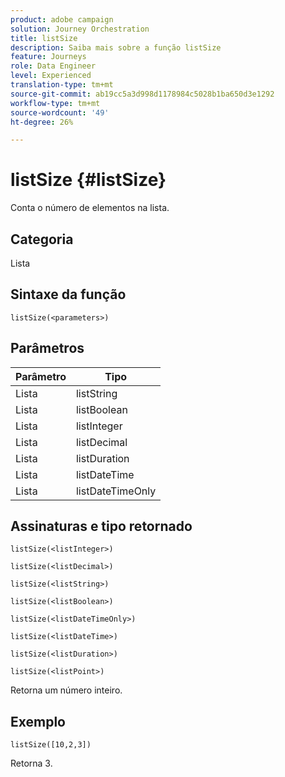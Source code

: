 ```yaml
---
product: adobe campaign
solution: Journey Orchestration
title: listSize
description: Saiba mais sobre a função listSize
feature: Journeys
role: Data Engineer
level: Experienced
translation-type: tm+mt
source-git-commit: ab19cc5a3d998d1178984c5028b1ba650d3e1292
workflow-type: tm+mt
source-wordcount: '49'
ht-degree: 26%

---
```



# listSize {#listSize}

Conta o número de elementos na lista.

## Categoria

Lista

## Sintaxe da função

`listSize(<parameters>)`

## Parâmetros

| Parâmetro | Tipo |
|-----------|------------------|
| Lista | listString |
| Lista | listBoolean |
| Lista | listInteger |
| Lista | listDecimal |
| Lista | listDuration |
| Lista | listDateTime |
| Lista | listDateTimeOnly |

## Assinaturas e tipo retornado

`listSize(<listInteger>)`

`listSize(<listDecimal>)`

`listSize(<listString>)`

`listSize(<listBoolean>)`

`listSize(<listDateTimeOnly>)`

`listSize(<listDateTime>)`

`listSize(<listDuration>)`

`listSize(<listPoint>)`

Retorna um número inteiro.

## Exemplo

`listSize([10,2,3])`

Retorna 3.
